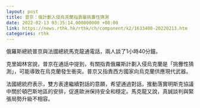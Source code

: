 ```yaml
---
layout: post
title: 普京：俄計劃入侵烏克蘭指責屬挑釁性猜測
date: 2022-02-13 03:35:14.000000000 +08:00
link: https://news.rthk.hk/rthk/ch/component/k2/1633408-20220213.htm
categories: rthk
---
```


俄羅斯總統普京與法國總統馬克龍通電話，兩人談了1小時40分鐘。

克里姆林宮說，普京在通話中提到，有關指責俄羅斯計劃入侵烏克蘭是「挑釁性猜測」，可能導致在烏克蘭發生衝突。普京又指責西方國家向烏克蘭供應現代武器。

法國總統府表示，雙方表達繼續對話的意願，希望通過對話，推動落實明斯克協議中關於頓巴斯地區的安排，促進歐洲保持安全和穩定。馬克龍又說，真誠談判與緊張局勢升級不相容。

